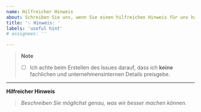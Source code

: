 ```yaml
---
name: Hilfreicher Hinweis
about: Schreiben Sie uns, wenn Sie einen hilfreichen Hinweis für uns haben, was wir besser machen können.
title: '💡 Hinweis: '
labels: 'useful hint'
# assignees: ''

---
```


> **Note**
> - [ ] Ich achte beim Erstellen des Issues darauf, dass ich **keine** fachlichen und unternehmensinternen Details preisgebe.

---

**Hilfreicher Hinweis**

> _Beschreiben Sie möglichst genau, was wir besser machen können._
